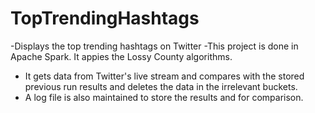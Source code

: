 # TopTrendingHashtags
-Displays the top trending hashtags on Twitter
-This project is done in Apache Spark. It appies the Lossy County algorithms.
- It gets data from Twitter's live stream and compares with the stored previous run results and deletes the data in the irrelevant buckets. 
- A log file is also maintained to store the results and for comparison.

